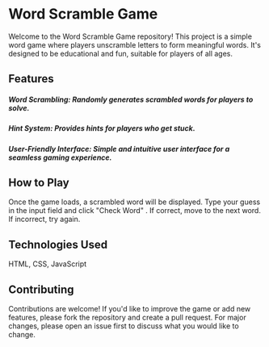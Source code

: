 # Word Scramble Game
Welcome to the Word Scramble Game repository! This project is a simple word game where players unscramble letters to form meaningful words. It's designed to be educational and fun, suitable for players of all ages.

## Features
##### Word Scrambling: Randomly generates scrambled words for players to solve.
##### Hint System: Provides hints for players who get stuck.
##### User-Friendly Interface: Simple and intuitive user interface for a seamless gaming experience.

## How to Play
Once the game loads, a scrambled word will be displayed.
Type your guess in the input field and click "Check Word" .
If correct, move to the next word. If incorrect, try again.

## Technologies Used
HTML, CSS, JavaScript

## Contributing
Contributions are welcome! If you'd like to improve the game or add new features, please fork the repository and create a pull request. For major changes, please open an issue first to discuss what you would like to change.
